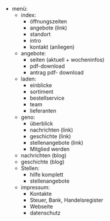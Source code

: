 - menü:
  - index:
    - öffnungszeiten
    - angebote (link)
    - standort
    - intro
    - kontakt (anliegen)
  - angebote:
    - seiten (aktuell + wocheninfos)
    - pdf-download
    - antrag pdf- download
  - laden:
    - einblicke
    - sortiment
    - bestellservice
    - team
    - lieferanten
  - geno:
    - überblick
    - nachrichten (link)
    - geschichte (link)
    - stellenangebote (link)
    - Mitglied werden
  - nachrichten (blog)
  - geschichte (blog)
  - Stellen:
    - hilfe komplett
    - stellenangebote
  - impressum:
    - Kontakte
    - Steuer, Bank, Handelsregister
    - Webseite
    - datenschutz
